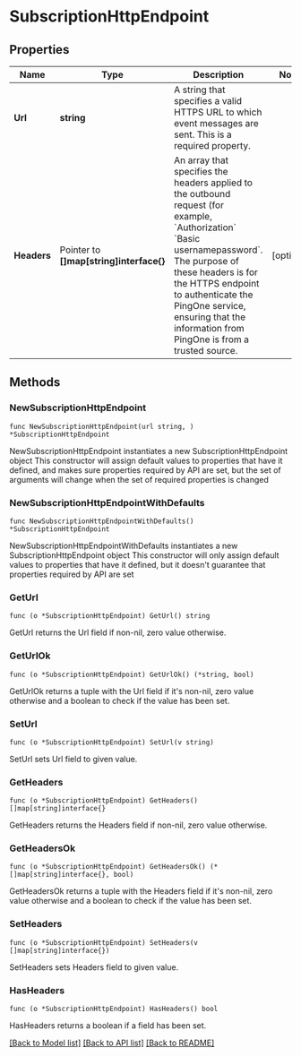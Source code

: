 # SubscriptionHttpEndpoint

## Properties

Name | Type | Description | Notes
------------ | ------------- | ------------- | -------------
**Url** | **string** | A string that specifies a valid HTTPS URL to which event messages are sent. This is a required property. | 
**Headers** | Pointer to **[]map[string]interface{}** | An array that specifies the headers applied to the outbound request (for example, &#x60;Authorization&#x60; &#x60;Basic usernamepassword&#x60;. The purpose of these headers is for the HTTPS endpoint to authenticate the PingOne service, ensuring that the information from PingOne is from a trusted source. | [optional] 

## Methods

### NewSubscriptionHttpEndpoint

`func NewSubscriptionHttpEndpoint(url string, ) *SubscriptionHttpEndpoint`

NewSubscriptionHttpEndpoint instantiates a new SubscriptionHttpEndpoint object
This constructor will assign default values to properties that have it defined,
and makes sure properties required by API are set, but the set of arguments
will change when the set of required properties is changed

### NewSubscriptionHttpEndpointWithDefaults

`func NewSubscriptionHttpEndpointWithDefaults() *SubscriptionHttpEndpoint`

NewSubscriptionHttpEndpointWithDefaults instantiates a new SubscriptionHttpEndpoint object
This constructor will only assign default values to properties that have it defined,
but it doesn't guarantee that properties required by API are set

### GetUrl

`func (o *SubscriptionHttpEndpoint) GetUrl() string`

GetUrl returns the Url field if non-nil, zero value otherwise.

### GetUrlOk

`func (o *SubscriptionHttpEndpoint) GetUrlOk() (*string, bool)`

GetUrlOk returns a tuple with the Url field if it's non-nil, zero value otherwise
and a boolean to check if the value has been set.

### SetUrl

`func (o *SubscriptionHttpEndpoint) SetUrl(v string)`

SetUrl sets Url field to given value.


### GetHeaders

`func (o *SubscriptionHttpEndpoint) GetHeaders() []map[string]interface{}`

GetHeaders returns the Headers field if non-nil, zero value otherwise.

### GetHeadersOk

`func (o *SubscriptionHttpEndpoint) GetHeadersOk() (*[]map[string]interface{}, bool)`

GetHeadersOk returns a tuple with the Headers field if it's non-nil, zero value otherwise
and a boolean to check if the value has been set.

### SetHeaders

`func (o *SubscriptionHttpEndpoint) SetHeaders(v []map[string]interface{})`

SetHeaders sets Headers field to given value.

### HasHeaders

`func (o *SubscriptionHttpEndpoint) HasHeaders() bool`

HasHeaders returns a boolean if a field has been set.


[[Back to Model list]](../README.md#documentation-for-models) [[Back to API list]](../README.md#documentation-for-api-endpoints) [[Back to README]](../README.md)


